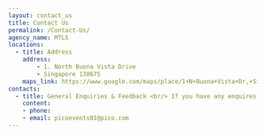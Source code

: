 ```yaml
---
layout: contact_us
title: Contact Us
permalink: /Contact-Us/
agency_name: MTLS
locations:
  - title: Address
    address:
        - 1. North Buona Vista Drive
        - Singapore 138675
    maps_link: https://www.google.com/maps/place/1+N+Buona+Vista+Dr,+Singapore+138675/@1.3054075,103.7887384,17z/data=!3m1!4b1!4m5!3m4!1s0x31da1a43b6c4fc13:0xe0f68e977a69968f!8m2!3d1.3054021!4d103.7909271!5m1!1e1
contacts:
  - title: General Enquiries & Feedback <br/> If you have any enquires, please contact us at
    content: 
    - phone:
    - email: picoevents01@pico.com
---
```

